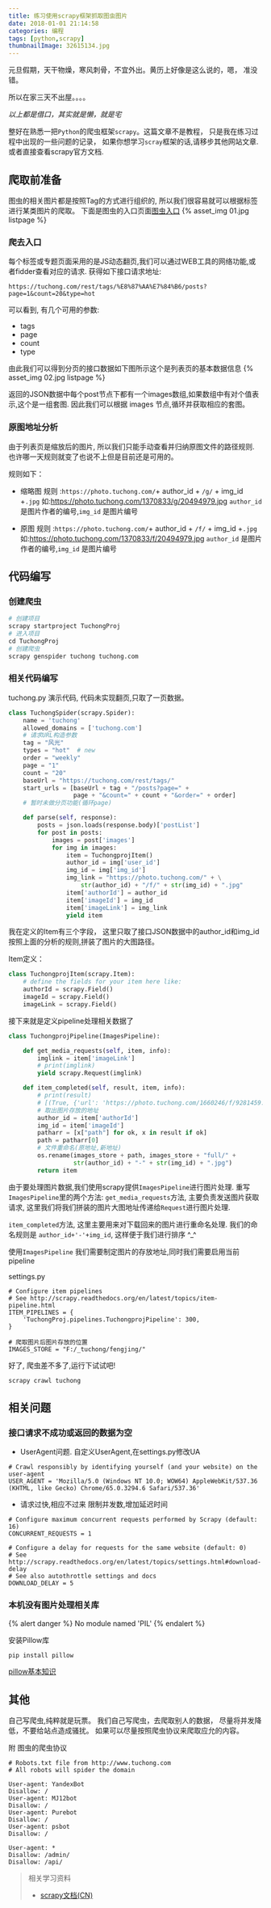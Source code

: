 ```yaml
---
title: 练习使用scrapy框架抓取图虫图片
date: 2018-01-01 21:14:58
categories: 编程
tags: [python,scrapy]
thumbnailImage: 32615134.jpg
---
```

元旦假期，天干物燥，寒风刺骨，不宜外出。黄历上好像是这么说的，嗯， 准没错。

所以在家三天不出屋。。。。

*以上都是借口，其实就是懒，就是宅*

整好在熟悉一把`Python`的爬虫框架`scrapy`。这篇文章不是教程， 只是我在练习过程中出现的一些问题的记录， 如果你想学习`scray`框架的话,请移步其他网站文章.或者直接查看scrapy官方文档.
<!-- more -->

<!--toc-->

## 爬取前准备

图虫的相关图片都是按照Tag的方式进行组织的, 所以我们很容易就可以根据标签进行某类图片的爬取。
下面是图虫的入口页面[图虫入口](https://tuchong.com/explore/)
{% asset_img 01.jpg listpage %}

### 爬去入口
每个标签或专题页面采用的是JS动态翻页,我们可以通过WEB工具的网络功能,或者fidder查看对应的请求.
获得如下接口请求地址:
```
https://tuchong.com/rest/tags/%E8%87%AA%E7%84%B6/posts?page=1&count=20&type=hot
```
可以看到, 有几个可用的参数:
- tags
- page
- count
- type

由此我们可以得到分页的接口数据如下图所示这个是列表页的基本数据信息
{% asset_img 02.jpg listpage %}

返回的JSON数据中每个post节点下都有一个images数组,如果数组中有对个值表示,这个是一组套图.
因此我们可以根据 images 节点,循环并获取相应的套图。

### 原图地址分析
由于列表页是缩放后的图片, 所以我们只能手动查看并归纳原图文件的路径规则.
也许哪一天规则就变了也说不上但是目前还是可用的。

规则如下：

- 缩略图 
规则 :`https://photo.tuchong.com/`+ author_id + `/g/` + img_id +`.jpg`  如:https://photo.tuchong.com/1370833/g/20494979.jpg
`author_id` 是图片作者的编号,`img_id` 是图片编号

- 原图
规则 :`https://photo.tuchong.com/`+ author_id + `/f/` + img_id +`.jpg`  如:https://photo.tuchong.com/1370833/f/20494979.jpg
`author_id` 是图片作者的编号,`img_id` 是图片编号

## 代码编写

### 创建爬虫

```python
# 创建项目
scrapy startproject TuchongProj
# 进入项目
cd TuchongProj
# 创建爬虫
scrapy genspider tuchong tuchong.com
```

### 相关代码编写

tuchong.py 演示代码, 代码未实现翻页,只取了一页数据。

```python
class TuchongSpider(scrapy.Spider):
    name = 'tuchong'
    allowed_domains = ['tuchong.com']
    # 请求URL构造参数
    tag = "风光"
    types = "hot"  # new
    order = "weekly"
    page = "1"
    count = "20"
    baseUrl = "https://tuchong.com/rest/tags/"
    start_urls = [baseUrl + tag + "/posts?page=" +
                  page + "&count=" + count + "&order=" + order]
    # 暂时未做分页功能(循环page)

    def parse(self, response):
        posts = json.loads(response.body)['postList']
        for post in posts:
            images = post['images']
            for img in images:
                item = TuchongprojItem()
                author_id = img['user_id']
                img_id = img['img_id']
                img_link = "https://photo.tuchong.com/" + \
                    str(author_id) + "/f/" + str(img_id) + ".jpg"
                item['authorId'] = author_id
                item['imageId'] = img_id
                item['imageLink'] = img_link
                yield item

```
我在定义的Item有三个字段， 这里只取了接口JSON数据中的author_id和img_id 按照上面的分析的规则,拼装了图片的大图路径。

Item定义：
```python
class TuchongprojItem(scrapy.Item):
    # define the fields for your item here like:
    authorId = scrapy.Field()
    imageId = scrapy.Field()
    imageLink = scrapy.Field()

```

接下来就是定义pipeline处理相关数据了
```python
class TuchongprojPipeline(ImagesPipeline):

    def get_media_requests(self, item, info):
        imglink = item['imageLink']
        # print(imglink)
        yield scrapy.Request(imglink)

    def item_completed(self, result, item, info):
        # print(result)
        # [(True, {'url': 'https://photo.tuchong.com/1660246/f/9281459.jpg', 'path': 'full/e8876e7547c166d58876c3fce547d6819d8bf031.jpg', 'checksum': 'd78e6ba1115ae956878bdc630173ea7a'})]
        # 取出图片存放的地址
        author_id = item['authorId']
        img_id = item['imageId']
        patharr = [x["path"] for ok, x in result if ok]
        path = patharr[0]
        # 文件重命名(原地址,新地址)
        os.rename(images_store + path, images_store + "full/" +
                  str(author_id) + "-" + str(img_id) + ".jpg")
        return item
```
由于要处理图片数据,我们使用scrapy提供`ImagesPipeline`进行图片处理.
重写`ImagesPipeline`里的两个方法:
`get_media_requests`方法, 主要负责发送图片获取请求, 这里我们将我们拼装的图片大图地址传递给`Request`进行图片处理.

`item_completed`方法, 这里主要用来对下载回来的图片进行重命名处理. 我们的命名规则是 `author_id+'-'+img_id`, 这样便于我们进行排序 ^_^

使用`ImagesPipeline` 我们需要制定图片的存放地址,同时我们需要启用当前pipeline

settings.py
```
# Configure item pipelines
# See http://scrapy.readthedocs.org/en/latest/topics/item-pipeline.html
ITEM_PIPELINES = {
    'TuchongProj.pipelines.TuchongprojPipeline': 300,
}

# 爬取图片后图片存放的位置
IMAGES_STORE = "F:/_tuchong/fengjing/"
```

好了, 爬虫差不多了,运行下试试吧!

```python
scrapy crawl tuchong
```

## 相关问题

### 接口请求不成功或返回的数据为空
- UserAgent问题.
自定义UserAgent,在settings.py修改UA
```
# Crawl responsibly by identifying yourself (and your website) on the user-agent
USER_AGENT = 'Mozilla/5.0 (Windows NT 10.0; WOW64) AppleWebKit/537.36 (KHTML, like Gecko) Chrome/65.0.3294.6 Safari/537.36'

```
- 请求过快,相应不过来
限制并发数,增加延迟时间
```
# Configure maximum concurrent requests performed by Scrapy (default: 16)
CONCURRENT_REQUESTS = 1

# Configure a delay for requests for the same website (default: 0)
# See http://scrapy.readthedocs.org/en/latest/topics/settings.html#download-delay
# See also autothrottle settings and docs
DOWNLOAD_DELAY = 5
```

### 本机没有图片处理相关库

{% alert danger %}
No module named 'PIL'
{% endalert %}

安装Pillow库
```python
pip install pillow
```
[pillow基本知识](https://www.liaoxuefeng.com/wiki/0014316089557264a6b348958f449949df42a6d3a2e542c000/0014320027235877860c87af5544f25a8deeb55141d60c5000)

## 其他

自己写爬虫,纯粹就是玩票。
我们自己写爬虫，去爬取别人的数据， 尽量将并发降低，不要给站点造成骚扰。
如果可以尽量按照爬虫协议来爬取应允的内容。

附 图虫的爬虫协议
```
# Robots.txt file from http://www.tuchong.com
# All robots will spider the domain

User-agent: YandexBot
Disallow: /
User-agent: MJ12bot
Disallow: /
User-agent: Purebot
Disallow: /
User-agent: psbot
Disallow: /

User-agent: *
Disallow: /admin/
Disallow: /api/
```



>  相关学习资料
> - [scrapy文档(CN)](http://scrapy-chs.readthedocs.io/zh_CN/1.0/intro/tutorial.html)